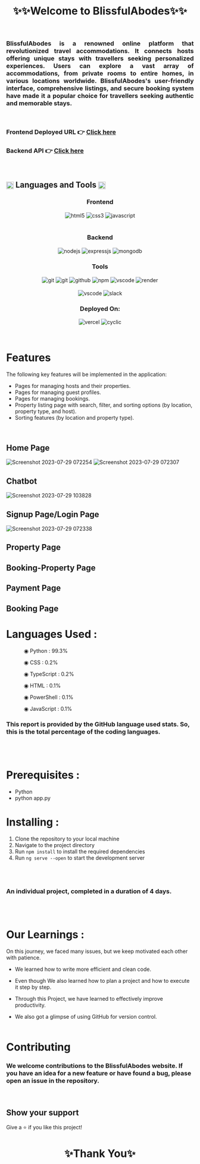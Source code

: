 
<h1 align="center">✨✨Welcome to BlissfulAbodes✨✨</h1>

<br/>
<h3 align="justify" width="80%">
BlissfulAbodes is a renowned online platform that revolutionized travel accommodations. It connects hosts offering unique stays with travellers seeking personalized experiences. Users can explore a vast array of accommodations, from private rooms to entire homes, in various locations worldwide. BlissfulAbodes's user-friendly interface, comprehensive listings, and secure booking system have made it a popular choice for travellers seeking authentic and memorable stays.</h3>

<br/>

### Frontend Deployed URL 👉 [Click here](https://blissful-abodes.vercel.app/)

### Backend API 👉 [Click here](https://blissful-abodes-api.onrender.com)

<br/>


 <h2 align="left">
<img src="https://art.pixilart.com/486745d4bb1ef18.gif"  width="20" height="20" align="center">
 Languages and Tools
<img src="https://art.pixilart.com/486745d4bb1ef18.gif"  width="20" height="20" align="center">
</h2>
<div align="center">
 
 <div align="center"><h3 align="center">Frontend</h3>
<img src="https://img.shields.io/badge/html5-%23E34F26.svg?style=for-the-badge&logo=html5&logoColor=white" align="center" alt="html5">
<img src = "https://img.shields.io/badge/css3-%231572B6.svg?style=for-the-badge&logo=css3&logoColor=white" align="center" alt="css3">
<img src ="https://img.shields.io/badge/angular-%23323330.svg?style=for-the-badge&logo=angular&logoColor=%23F7DF1E" align="center" alt="javascript">
<br/>
<br/>
</div>

  <div align="center"><h3 align="center">Backend</h3> 
<img src="https://img.shields.io/badge/Python-339933?style=for-the-badge&logo=python&logoColor=white" align="center" alt="nodejs" />
<img src="https://img.shields.io/badge/Flask-000000?style=for-the-badge&logo=flask&logoColor=white" align="center" alt="expressjs"/>
<img src="https://img.shields.io/badge/MongoDB-4EA94B?style=for-the-badge&logo=mongodb&logoColor=white" align="center" alt="mongodb"/>
 </div>
 
 <div align="center"><h3 align="center">Tools</h3> 
<img src="https://img.shields.io/badge/netlify-%23000000.svg?style=for-the-badge&logo=netlify&logoColor=#00C7B7" align="center" alt="git"/>
   <img src="https://img.shields.io/badge/vercel-%23000000.svg?style=for-the-badge&logo=vercel&logoColor=whit" align="center" alt="git"/>
   <img src="https://img.shields.io/badge/GitHub-100000?style=for-the-badge&logo=github&logoColor=white"  align="center" alt="github"/>
   <img src = "https://img.shields.io/badge/NPM-%23000000.svg?style=for-the-badge&logo=npm&logoColor=white" align="center" alt="npm">
   <img src="https://img.shields.io/badge/Visual%20Studio-5C2D91.svg?style=for-the-badge&logo=visual-studio&logoColor=white"  align="center" alt="vscode"/>
   <img src ="https://img.shields.io/badge/Postman-FF6C37?style=for-the-badge&logo=postman&logoColor=white" align="center" alt="render">
     <br />
     <br />

   <img src="https://img.shields.io/badge/Visual%20Studio-5C2D91.svg?style=for-the-badge&logo=visual-studio&logoColor=white"  align="center" alt="vscode"/>
   <img src="https://img.shields.io/badge/Slack-4A154B?style=for-the-badge&logo=slack&logoColor=white" align="center" alt="slack"/>
 </div>
</div>
<div align="center"><h3 align="center">Deployed On:</h3>
  <img src="https://img.shields.io/badge/vercel-%23000000.svg?style=for-the-badge&logo=vercel&logoColor=white"  alt="vercel"/>
  <img src="https://img.shields.io/badge/cyclic-5458F6?style=for-the-badge&logo=cyclic&logoColor=white" alt="cyclic" />
</div>
</p>

<br/>

# Features

The following key features will be implemented in the application:

- Pages for managing hosts and their properties.
- Pages for managing guest profiles.
- Pages for managing bookings.
- Property listing page with search, filter, and sorting options (by location, property type, and host).
- Sorting features (by location and property type).

<br/>

## Home Page
![Screenshot 2023-07-29 072254](https://github.com/AyushiVashisth/BlissfulAbodes/assets/107119119/0f67c79c-5c34-4510-abb9-4727683c2468)
![Screenshot 2023-07-29 072307](https://github.com/AyushiVashisth/BlissfulAbodes/assets/107119119/66493907-cfa4-4912-a96b-0f66f6ee68b4)

## Chatbot
![Screenshot 2023-07-29 103828](https://github.com/AyushiVashisth/BlissfulAbodes/assets/107119119/d3003dd6-dee0-444b-a751-7f5d227e94ab)

## Signup Page/Login Page
![Screenshot 2023-07-29 072338](https://github.com/AyushiVashisth/BlissfulAbodes/assets/107119119/0a062be9-82de-4657-8bf2-e6e30f472767)

## Property Page

## Booking-Property Page

## Payment Page

## Booking Page

 # Languages Used :


<ul dir="auto">
 <ol dir="auto">◉ Python : 99.3%</ol>
 <ol dir="auto">◉ CSS : 0.2%</ol>
 <ol dir="auto">◉ TypeScript : 0.2%</ol>
 <ol dir="auto">◉ HTML : 0.1%</ol>
 <ol dir="auto">◉ PowerShell : 0.1%</ol>
 <ol dir="auto">◉ JavaScript : 0.1%</ol>
 </ul>
 
### This report is provided by the GitHub language used stats. So, this is the total percentage of the coding languages.

<br/><br/>

# Prerequisites :

- Python
- python app.py

# Installing :

1. Clone the repository to your local machine
2. Navigate to the project directory
3. Run `npm install` to install the required dependencies
4. Run `ng serve --open` to start the development server

<br/><br/>

### An individual project, completed in a duration of 4 days.

<br/><br/>

# Our Learnings : 
On this journey, we faced many issues, but we keep motivated each other with patience. 

- We learned how to write more efficient and clean code.

- Even though  We also learned how to plan a project and how to execute it step by step.

- Through this Project, we have learned  to effectively improve productivity.

- We also got a glimpse of using GitHub for version control.
<br/><br/>

# Contributing

### We welcome contributions to the BlissfulAbodes website. If you have an idea for a new feature or have found a bug, please open an issue in the repository.

<br/>

## Show your support

Give a ⭐️ if you like this project!

<h1 align="center">✨Thank You✨</h1>
